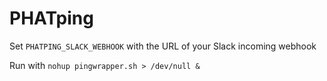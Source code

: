 # PHATping

Set `PHATPING_SLACK_WEBHOOK` with the URL of your Slack incoming webhook

Run with `nohup pingwrapper.sh > /dev/null &`
